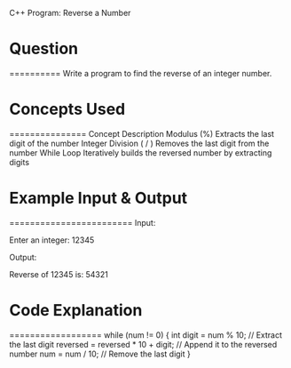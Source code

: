 C++ Program: Reverse a Number

# Question
==========
Write a program to find the reverse of an integer number.



# Concepts Used
===============
Concept	Description
Modulus (%)	Extracts the last digit of the number
Integer Division ( / )	Removes the last digit from the number
While Loop	Iteratively builds the reversed number by extracting digits



# Example Input & Output
========================
Input:

Enter an integer: 12345

Output:

Reverse of 12345 is: 54321



# Code Explanation
==================
while (num != 0) {
    int digit = num % 10;             // Extract the last digit
    reversed = reversed * 10 + digit; // Append it to the reversed number
    num = num / 10;                   // Remove the last digit
}
